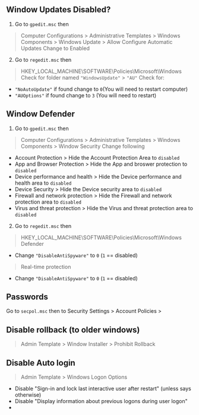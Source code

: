 ## Window Updates Disabled?
1) Go to `gpedit.msc` then
> Computer Configurations > Administrative Templates > Windows Components > Windows Update > Allow Configure Automatic Updates
Change to Enabled

2) Go to `regedit.msc` then 
> HKEY_LOCAL_MACHINE\SOFTWARE\Policies\Microsoft\Windows 
Check for folder named `"WindowsUpdate"` > `"AU"`
Check for:
- `"NoAutoUpdate"` if found change to `0`(You will need to restart computer)
- `"AUOptions"` if found change to `3` (You will need to restart)


## Window Defender
1) Go to `gpedit.msc` then
> Computer Configurations > Administrative Templates > Windows Components > Window Security
Change following
  - Account Protection > Hide the Account Protection Area to  `disabled`
  - App and Browser Protection > Hide the App and broswer protection to  `disabled`
  - Device performance and health > Hide the Device performance and health area to  `disabled`
  - Device Security > Hide the Device security area to `disabled`
  - Firewall and network protection > Hide the Firewall and network protection area to `disabled`
  - Virus and threat protection > Hide the Virus and threat protection area to `disabled`

2) Go to `regedit.msc` then 
> HKEY_LOCAL_MACHINE\SOFTWARE\Policies\Microsoft\Windows Defender
- Change `"DisableAntiSpyware"` to `0` (`1` == disabled)
> Real-time protection
- Change `"DisableAntiSpyware"` to `0` (`1` == disabled)


## Passwords 
Go to `secpol.msc` then to Security Settings > Account Policies > 

## Disable rollback (to older windows)
> Admin Template > Window Installer > Prohibit Rollback
 
 ## Disable Auto login
 > Admin Template > Windows Logon Options
  - Disable "Sign-in and lock last interactive user after restart" (unless says otherwise)
  - Disable "Display information about previous logons during user logon"
  - 
